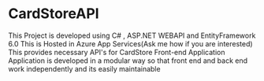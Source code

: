 # CardStoreAPI

This Project is developed using C# , ASP.NET WEBAPI and EntityFramework 6.0
This is Hosted in Azure App Services(Ask me how if you are interested)
This provides necessary API's for CardStore Front-end Application
Application is developed in a modular way so that front end and back end work independently and its easily maintainable

